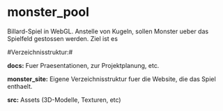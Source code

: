 monster_pool
============

Billard-Spiel in WebGL. Anstelle von Kugeln, sollen Monster
ueber das Spielfeld gestossen werden. Ziel ist es 

#Verzeichnisstruktur:#

**docs:** Fuer Praesentationen, zur Projektplanung, etc.

**monster_site:** Eigene Verzeichnisstruktur fuer die Website,
die das Spiel enthaelt.

**src:** Assets (3D-Modelle, Texturen, etc)


